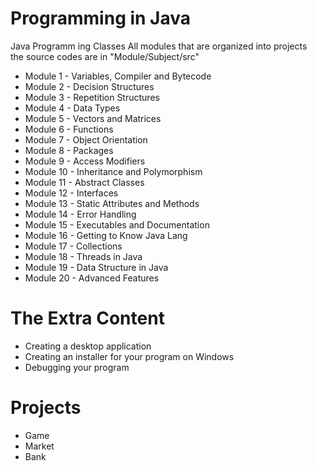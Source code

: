 # Programming in Java
Java Programm ing Classes
All modules that are organized into projects<br/>
the source codes are in "Module/Subject/src"<br/>

- Module 1 - Variables, Compiler and Bytecode<br/>
- Module 2 - Decision Structures<br/>
- Module 3 - Repetition Structures<br/>
- Module 4 - Data Types<br/>
- Module 5 - Vectors and Matrices<br/>
- Module 6 - Functions<br/>
- Module 7 - Object Orientation<br/>
- Module 8 - Packages<br/>
- Module 9 - Access Modifiers<br/>
- Module 10 - Inheritance and Polymorphism<br/>
- Module 11 - Abstract Classes<br/>
- Module 12 - Interfaces<br/>
- Module 13 - Static Attributes and Methods<br/>
- Module 14 - Error Handling<br/>
- Module 15 - Executables and Documentation<br/>
- Module 16 - Getting to Know Java Lang<br/>
- Module 17 - Collections<br/>
- Module 18 - Threads in Java<br/>
- Module 19 - Data Structure in Java<br/>
- Module 20 - Advanced Features<br/>

# The Extra Content<br/> 
- Creating a desktop application<br/>
- Creating an installer for your program on Windows<br/>
- Debugging your program<br/>

# Projects
- Game
- Market
- Bank
